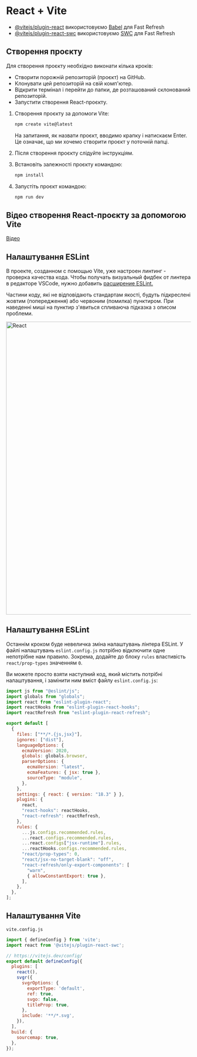 # React + Vite

- [@vitejs/plugin-react](https://github.com/vitejs/vite-plugin-react/blob/main/packages/plugin-react/README.md) використовуємо [Babel](https://babeljs.io/) для Fast Refresh
- [@vitejs/plugin-react-swc](https://github.com/vitejs/vite-plugin-react-swc) використовуємо [SWC](https://swc.rs/) для Fast Refresh

## Створення проєкту

  Для створення проєкту необхідно виконати кілька кроків:

- Створити порожній репозиторій (проєкт) на GitHub.
- Клонувати цей репозиторій на свій комп'ютер.
- Відкрити термінал і перейти до папки, де розташований склонований репозиторій.
- Запустити створення React-проєкту.

1. Створення проєкту за допомоги Vite:

    ```sh
    npm create vite@latest
    ```

    На запитання, як назвати проєкт, вводимо крапку і натискаєм Enter. Це означає, що ми хочемо створити проєкт у поточній папці.

2. Після створення проєкту слідуйте інструкціям.

3. Встановіть залежності проєкту командою:

    ```sh
    npm install
    ```

4. Запустіть проєкт командою:

    ```sh
    npm run dev
    ```

## Відео створення React-проєкту за допомогою Vite

[Відео](https://goitlmsstorage.b-cdn.net/237ad45d-9740-4c02-80c0-77d768eeea4d2024-06-13%2018-11-36.mp4)

## Налаштування ESLint

В проекте, созданном с помощью Vite, уже настроен линтинг - проверка качества кода. Чтобы получать визуальный фидбек от линтера в редакторе VSCode, нужно добавить [расширение ESLint.](https://marketplace.visualstudio.com/items?itemName=dbaeumer.vscode-eslint)

Частини коду, які не відповідають стандартам якості, будуть підкреслені жовтим (попередження) або червоним (помилка) пунктиром. При наведенні миші на пунктир з'явиться спливаюча підказка з описом проблеми.

<img src = "https://s3.eu-north-1.amazonaws.com/lms.goit.files/fef7f6ac-0af6-43e7-a503-d0f14dd2370fScreenshot%202024-01-08%20at%2015.50.03.png" alt ="React" width =800px/>

## Налаштування ESLint

Останнім кроком буде невеличка зміна налаштувань лінтера ESLint. У файлі налаштувань `eslint.config.js` потрібно відключити одне непотрібне нам правило. Зокрема, додайте до блоку `rules` властивість `react/prop-types` значенням `0`.

Ви можете просто взяти наступний код, який містить потрібні налаштування, і замінити ним вміст файлу `eslint.config.js`:

```javascript
import js from "@eslint/js";
import globals from "globals";
import react from "eslint-plugin-react";
import reactHooks from "eslint-plugin-react-hooks";
import reactRefresh from "eslint-plugin-react-refresh";

export default [
  {
    files: ["**/*.{js,jsx}"],
    ignores: ["dist"],
    languageOptions: {
      ecmaVersion: 2020,
      globals: globals.browser,
      parserOptions: {
        ecmaVersion: "latest",
        ecmaFeatures: { jsx: true },
        sourceType: "module",
      },
    },
    settings: { react: { version: "18.3" } },
    plugins: {
      react,
      "react-hooks": reactHooks,
      "react-refresh": reactRefresh,
    },
    rules: {
      ...js.configs.recommended.rules,
      ...react.configs.recommended.rules,
      ...react.configs["jsx-runtime"].rules,
      ...reactHooks.configs.recommended.rules,
      "react/prop-types": 0,
      "react/jsx-no-target-blank": "off",
      "react-refresh/only-export-components": [
        "warn",
        { allowConstantExport: true },
      ],
    },
  },
];
```

## Налаштування Vite

`vite.config.js`

```javascript
import { defineConfig } from 'vite';
import react from '@vitejs/plugin-react-swc';

// https://vitejs.dev/config/
export default defineConfig({
  plugins: [
    react(),
    svgr({
      svgrOptions: {
        exportType: 'default',
        ref: true,
        svgo: false,
        titleProp: true,
      },
      include: '**/*.svg',
    }),
  ],
  build: {
    sourcemap: true,
  },
});
```
